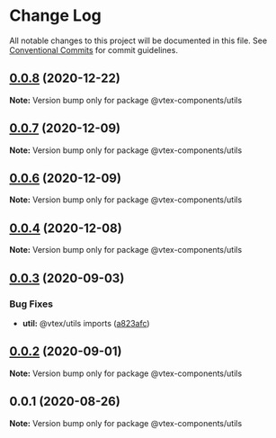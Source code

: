 # Change Log

All notable changes to this project will be documented in this file.
See [Conventional Commits](https://conventionalcommits.org) for commit guidelines.

## [0.0.8](https://github.com/vtex/onda/compare/@vtex-components/utils@0.0.7...@vtex-components/utils@0.0.8) (2020-12-22)

**Note:** Version bump only for package @vtex-components/utils





## [0.0.7](https://github.com/vtex/onda/compare/@vtex-components/utils@0.0.6...@vtex-components/utils@0.0.7) (2020-12-09)

**Note:** Version bump only for package @vtex-components/utils





## [0.0.6](https://github.com/vtex/onda/compare/@vtex-components/utils@0.0.4...@vtex-components/utils@0.0.6) (2020-12-09)

**Note:** Version bump only for package @vtex-components/utils





## [0.0.4](https://github.com/vtex/onda/compare/@vtex-components/utils@0.0.3...@vtex-components/utils@0.0.4) (2020-12-08)

**Note:** Version bump only for package @vtex-components/utils





## [0.0.3](https://github.com/vtex/onda/compare/@vtex-components/utils@0.0.2...@vtex-components/utils@0.0.3) (2020-09-03)


### Bug Fixes

* **util:** @vtex/utils imports ([a823afc](https://github.com/vtex/onda/commit/a823afcc07caff053d784ebd083d12a0d9952680))





## [0.0.2](https://github.com/vtex/onda/compare/@vtex-components/utils@0.0.1...@vtex-components/utils@0.0.2) (2020-09-01)

**Note:** Version bump only for package @vtex-components/utils





## 0.0.1 (2020-08-26)

**Note:** Version bump only for package @vtex-components/utils
